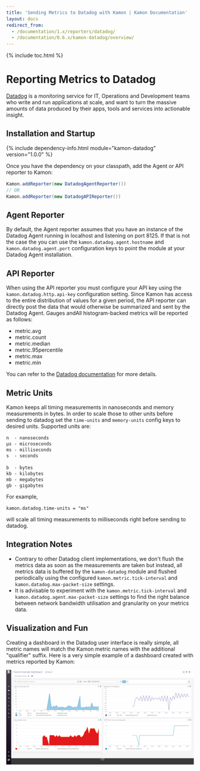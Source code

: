 ```yaml
---
title: 'Sending Metrics to Datadog with Kamon | Kamon Documentation'
layout: docs
redirect_from:
  - /documentation/1.x/reporters/datadog/
  - /documentation/0.6.x/kamon-datadog/overview/
---
```


{% include toc.html %}

Reporting Metrics to Datadog
===========================

[Datadog] is a monitoring service for IT, Operations and Development teams who write and run applications at scale, and
want to turn the massive amounts of data produced by their apps, tools and services into actionable insight.

## Installation and Startup

{% include dependency-info.html module="kamon-datadog" version="1.0.0" %}

Once you have the dependency on your classpath, add the Agent or API reporter to Kamon:

```scala
Kamon.addReporter(new DatadogAgentReporter())
// OR
Kamon.addReporter(new DatadogAPIReporter())
```

## Agent Reporter

By default, the Agent reporter assumes that you have an instance of the Datadog Agent running in localhost and listening on
port 8125. If that is not the case the you can use the `kamon.datadog.agent.hostname` and `kamon.datadog.agent.port` configuration
keys to point the module at your Datadog Agent installation.

## API Reporter

When using the API reporter you must configure your API key using the `kamon.datadog.http.api-key` configuration setting.
Since Kamon has access to the entire distribution of values for a given period, the API reporter can directly post the
data that would otherwise be summarized and sent by the Datadog Agent. Gauges andAll histogram-backed metrics will be reported as
follows:
  - metric.avg
  - metric.count
  - metric.median
  - metric.95percentile
  - metric.max
  - metric.min

You can refer to the [Datadog documentation](https://docs.datadoghq.com/developers/metrics/#histograms) for more details.

## Metric Units ###

Kamon keeps all timing measurements in nanoseconds and memory measurements in bytes. In order to scale those to other
units before sending to datadog set the `time-units` and `memory-units` config keys to desired units. Supported units are:

```typesafeconfig
n  - nanoseconds
µs - microseconds
ms - milliseconds
s  - seconds

b  - bytes
kb - kilobytes
mb - megabytes
gb - gigabytes
```

For example,

```typesafeconfig
kamon.datadog.time-units = "ms"
```

will scale all timing measurements to milliseconds right before sending to datadog.


Integration Notes
-----------------

* Contrary to other Datadog client implementations, we don't flush the metrics data as soon as the measurements are
  taken but instead, all metrics data is buffered by the `kamon-datadog` module and flushed periodically using the
  configured `kamon.metric.tick-interval` and `kamon.datadog.max-packet-size` settings.
* It is advisable to experiment with the `kamon.metric.tick-interval` and `kamon.datadog.agent.max-packet-size` settings to
  find the right balance between network bandwidth utilisation and granularity on your metrics data.


Visualization and Fun
---------------------

Creating a dashboard in the Datadog user interface is really simple, all metric names will match the Kamon metric names
with the additional "qualifier" suffix. Here is a very simple example of a dashboard created with metrics reported by Kamon:

<img class="img-fluid my-4" src="/assets/img/datadog-dashboard.png">

[Datadog]: http://www.datadoghq.com/
[get started]: /docs/latest/guides/getting-started/
